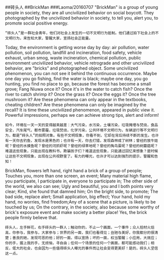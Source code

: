 ##砖头人
##BrickMan
###Laoma/20160707
  "BrickMan" is a group of young people in society, they are all uncivilized behavior on social boycott. They photographed by the uncivilized behavior in society, to tell you, alert you, to promote social positive energy.

  `“砖头人”是一群社会青年，他们对社会上发生的一切不文明行为抵制。他们通过拍下社会上的不文明行为，来告知大家，警醒大家，宣扬社会正能量。`

  Today, the environment is getting worse day by day: air pollution, water pollution, soil pollution, landfill and incineration, food safety, vehicle exhaust, urban smog, waste incineration, chemical pollution, public environment uncivilized behavior, vehicle retrograde and other uncivilized behavior, are "bricks" and photographed object. Some uncivilized phenomenon, you can not see it behind the continuous occurrence. Maybe one day you go fishing, find the water is black; maybe one day, you go hunting, you find no place to go, because the forest has become a small grove; Fang Niuwa once it? Once it's in the water to catch fish? Once the river to catch shrimp it? Once the grass it? Once the eggs it? Once the tree mushroom it? Are these phenomena can only appear in the textbooks, cheating children? Are these phenomena can only be imagined by the recall? It is time these uncivilized phenomenon, appeared in public view it. Powerful impressions, perhaps we can achieve strong tips, alert and inform!

  `如今，环境在一天一天的变得越来越差：大气污染，水污染，土壤污染，垃圾掩埋与焚烧，食品安全，汽车尾气，都市雾霾，垃圾焚烧，化学污染，公共环境不文明行为，车辆逆行等不文明行为，都是“砖头人”的拍照对象。有些不文明现象，你看不到，它却在背后持续不断的发生。也许有一天你去钓鱼，发现水是黑色的；也许有一天，你去打猎，发现森林成了树林；曾经的放牛娃呢？曾经的水摸鱼呢？曾经的河抓虾呢？曾经的绿草地呢？曾经的掏鸟蛋呢？曾经的树蘑菇呢？难道这些现象，只能出现在教科书，欺骗孩子们？难道这些现象，只能通过回忆来想象？是时候让这些不文明现象，出现在公共视野里了。有力的曝光，也许才可以达到强烈的提示，警醒和告知！`
  
  BrickMan, flowers left hand, right hand a brick of a group of people; Touches you, more than one screen, an event; Many material high flame, you participate, I participate in, everyone to participate in; The other side of the world, we also can see; Ugly and beautiful, you and I both points very clear; Kind, she found that damned him; On the bright side, to promote; The bad side, replace alert; Small application, big effect; Your hand, hold my hand, no worries, find freedom;Any of a scene that a picture, is likely to be touched by us; On the contrary, in the society, also because some worthy of brick's exposure event and make society a better place! Yes, the brick people firmly believe that.
  
  `砖头人，左手鲜花，右手砖头的一群人；触动你的，不止一个画面，一个事件；众人拾材火焰高，你参与，我参与，大家参与；世界的另一面，我们也看得见；丑陋与美好，你我都分的很清楚；善良的她，发现可恶的他；好的一面，得以宣扬；坏的一面，权当警醒；小应用，大效应；你的手，握上我的手，无烦恼，寻自由；任何一个场景的任何一个画面，都可能感动我们；相反，偌大的社会，也会因为一些值得砖头人曝光的事件而让社会变得更美好！是的，砖头人坚信这一点。`
